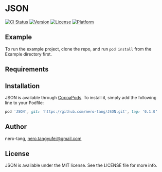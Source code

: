 # JSON

[![CI Status](https://img.shields.io/travis/nero-tang/JSON.svg?style=flat)](https://travis-ci.org/nero-tang/JSON)
[![Version](https://img.shields.io/cocoapods/v/JSON.svg?style=flat)](https://cocoapods.org/pods/JSON)
[![License](https://img.shields.io/cocoapods/l/JSON.svg?style=flat)](https://cocoapods.org/pods/JSON)
[![Platform](https://img.shields.io/cocoapods/p/JSON.svg?style=flat)](https://cocoapods.org/pods/JSON)

## Example

To run the example project, clone the repo, and run `pod install` from the Example directory first.

## Requirements

## Installation

JSON is available through [CocoaPods](https://cocoapods.org). To install
it, simply add the following line to your Podfile:

```ruby
pod 'JSON', git: 'https://github.com/nero-tang/JSON.git', tag: '0.1.0'
```

## Author

nero-tang, nero.tangyufei@gmail.com

## License

JSON is available under the MIT license. See the LICENSE file for more info.
